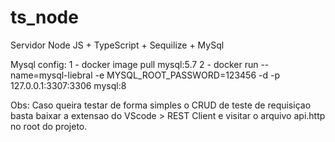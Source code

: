 # ts_node

Servidor Node JS + TypeScript + Sequilize + MySql

Mysql config:
1 - docker image pull mysql:5.7
2 - docker run --name=mysql-liebral -e MYSQL_ROOT_PASSWORD=123456 -d -p 127.0.0.1:3307:3306 mysql:8

Obs: Caso queira testar de forma simples o CRUD de teste de requisiçao basta baixar a extensao do VScode > REST Client e visitar o arquivo api.http no root do projeto.
